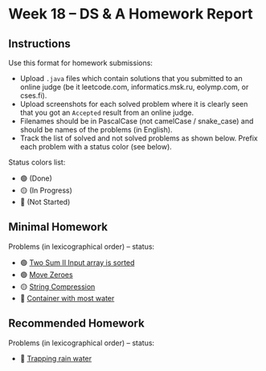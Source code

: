 # Week 18 – DS & A Homework Report

## Instructions

Use this format for homework submissions:

- Upload `.java` files which contain solutions that you submitted to an online judge (be it leetcode.com, informatics.msk.ru, eolymp.com, or cses.fi).
- Upload screenshots for each solved problem where it is clearly seen that you got an `Accepted` result from an online judge.
- Filenames should be in PascalCase (not camelCase / snake_case) and should be names of the problems (in English).
- Track the list of solved and not solved problems as shown below. Prefix each problem with a status color (see below).

Status colors list:

- 🟢 (Done)
- 🟡 (In Progress)
- 🔴 (Not Started)

## Minimal Homework

Problems (in lexicographical order) – status:

- 🟢 [Two Sum II Input array is sorted](https://leetcode.com/problems/two-sum-ii-input-array-is-sorted/description/)
- 🟢 [Move Zeroes](https://leetcode.com/problems/move-zeroes/description/)
- 🟡 [String Compression](https://leetcode.com/problems/string-compression/description/)
- 🔴 [Container with most water](https://leetcode.com/problems/container-with-most-water/description/)
  
## Recommended Homework

Problems (in lexicographical order) – status:

- 🔴 [Trapping rain water](https://leetcode.com/problems/trapping-rain-water/)
